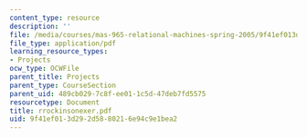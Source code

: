 ```yaml
---
content_type: resource
description: ''
file: /media/courses/mas-965-relational-machines-spring-2005/9f41ef013d292d5880216e94c9e1bea2_rrockinsonexer.pdf
file_type: application/pdf
learning_resource_types:
- Projects
ocw_type: OCWFile
parent_title: Projects
parent_type: CourseSection
parent_uid: 489cb029-7c8f-ee01-1c5d-47deb7fd5575
resourcetype: Document
title: rrockinsonexer.pdf
uid: 9f41ef01-3d29-2d58-8021-6e94c9e1bea2
---
```

